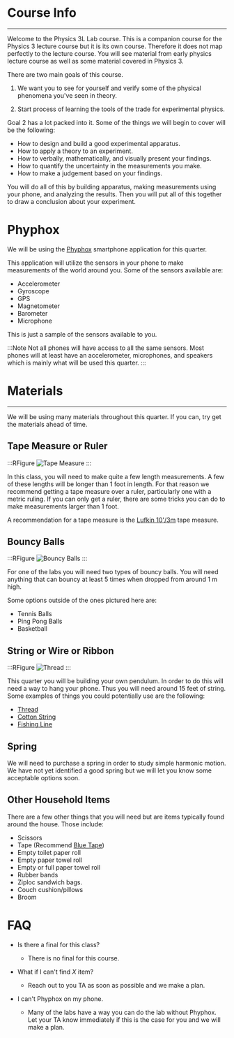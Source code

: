 # Course Info
---

Welcome to the Physics 3L Lab course. This is a companion course for the Physics 3 lecture course but it is its own course. Therefore it does not map perfectly to the lecture course. You will see material from early physics lecture course as well as some material covered in Physics 3.

There are two main goals of this course.

1. We want you to see for yourself and verify some of the physical phenomena you've seen in theory.

2. Start process of learning the tools of the trade for experimental physics.

Goal 2 has a lot packed into it. Some of the things we will begin to cover will be the following:

- How to design and build a good experimental apparatus.
- How to apply a theory to an experiment.
- How to verbally, mathematically, and visually present your findings.
- How to quantify the uncertainty in the measurements you make.
- How to make a judgement based on your findings.

You will do all of this by building apparatus, making measurements using your phone, and analyzing the results. Then you will put all of this together to draw a conclusion about your experiment.

# Phyphox

We will be using the [Phyphox](https://phyphox.org/) smartphone application for this quarter.

This application will utilize the sensors in your phone to make measurements of the world around you. Some of the sensors available are:

- Accelerometer
- Gyroscope
- GPS
- Magnetometer
- Barometer
- Microphone

This is just a sample of the sensors available to you.

:::Note
Not all phones will have access to all the same sensors. Most phones will at least have an accelerometer, microphones, and speakers which is mainly what will be used this quarter.
:::

# Materials
---

We will be using many materials throughout this quarter. If you can, try get the materials ahead of time.

## Tape Measure or Ruler

:::RFigure
![Tape Measure](../imgs/courseinfo/tapemeasure.png)
:::

In this class, you will need to make quite a few length measurements. A few of these lengths will be longer than 1 foot in length. For that reason we recommend getting a tape measure over a ruler, particularly one with a metric ruling. If you can only get a ruler, there are some tricks you can do to make measurements larger than 1 foot.

A recommendation for a tape measure is the [Lufkin 10'/3m](https://www.amazon.com/LUFKIN-L610CMEN-Tape-Power-13Mm/dp/B078Z354J9/ref=sr_1_16?dchild=1&keywords=tape+measure+lufkin+metric&qid=1609360095&s=hi&sr=1-16) tape measure.

## Bouncy Balls

:::RFigure
![Bouncy Balls](../imgs/courseinfo/bouncyballs.png)
:::

For one of the labs you will need two types of bouncy balls. You will need anything that can bouncy at least 5 times when dropped from around 1 m high.

Some options outside of the ones pictured here are:

- Tennis Balls
- Ping Pong Balls
- Basketball

## String or Wire or Ribbon

:::RFigure
![Thread](../imgs/courseinfo/string.png)
:::

This quarter you will be building your own pendulum. In order to do this will need a way to hang your phone. Thus you will need around 15 feet of string. Some examples of things you could potentially use are the following:

- [Thread](https://www.amazon.com/Singer-150-yard-Purpose-Polyester-Thread/dp/B000PSBYBG/ref=sr_1_8?dchild=1&keywords=thread&qid=1609361665&sr=8-8)
- [Cotton String](https://www.amazon.com/Regency-Natural-Cooking-Twine-Cotton/dp/B002NU6HOI/ref=sr_1_5?dchild=1&keywords=cotton+string&qid=1609361715&sr=8-5)
- [Fishing Line](https://www.amazon.com/KATUYSHA-Braided-Abrasion-Resistant-Superline/dp/B07VHH1YC4/ref=sr_1_17_sspa?dchild=1&keywords=fishing+line&qid=1609361909&sr=8-17-spons&psc=1&spLa=ZW5jcnlwdGVkUXVhbGlmaWVyPUE5WUpHTk8yV1NRREsmZW5jcnlwdGVkSWQ9QTA5NjUwMDMxQ05RRk0ySFJCTFFIJmVuY3J5cHRlZEFkSWQ9QTA2ODg3MjkzSDI3NkNBTzQ3MEo3JndpZGdldE5hbWU9c3BfbXRmJmFjdGlvbj1jbGlja1JlZGlyZWN0JmRvTm90TG9nQ2xpY2s9dHJ1ZQ==)


## Spring

We will need to purchase a spring in order to study simple harmonic motion. We have not yet identified a good spring but we will let you know some acceptable options soon.

## Other Household Items

There are a few other things that you will need but are items typically found around the house. Those include:

- Scissors
- Tape (Recommend [Blue Tape](https://www.amazon.com/ScotchBlue-Painters-Multi-Use-70-Inch-2090-18E/dp/B00004Z4BB/ref=sr_1_8?dchild=1&keywords=blue+painters+tape&qid=1609365021&sr=8-8))
- Empty toilet paper roll
- Empty paper towel roll
- Empty or full paper towel roll
- Rubber bands
- Ziploc sandwich bags.
- Couch cushion/pillows
- Broom

# FAQ

- Is there a final for this class?

    - There is no final for this course.

- What if I can't find $X$ item?

    - Reach out to you TA as soon as possible and we make a plan.

- I can't Phyphox on my phone.

    - Many of the labs have a way you can do the lab without Phyphox. Let your TA know immediately if this is the case for you and we will make a plan.